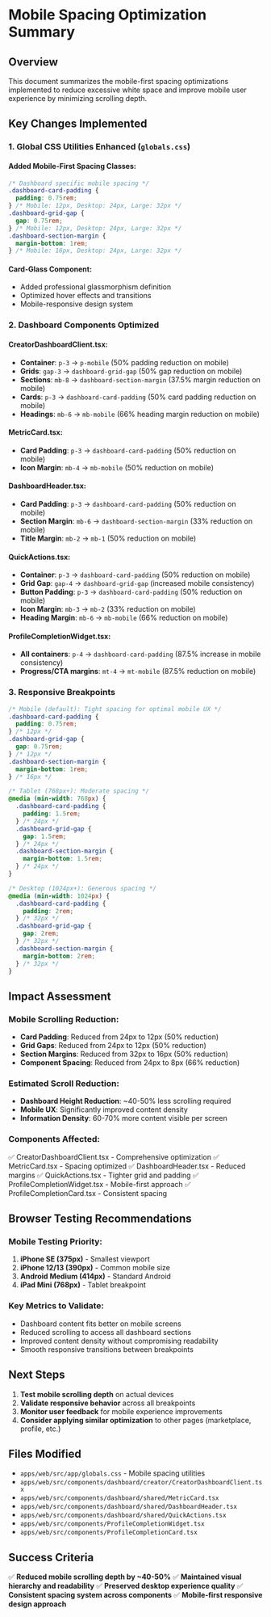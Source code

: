 # Mobile Spacing Optimization Summary

## Overview

This document summarizes the mobile-first spacing optimizations implemented to reduce excessive white space and improve mobile user experience by minimizing scrolling depth.

## Key Changes Implemented

### 1. Global CSS Utilities Enhanced (`globals.css`)

#### Added Mobile-First Spacing Classes:

```css
/* Dashboard specific mobile spacing */
.dashboard-card-padding {
  padding: 0.75rem;
} /* Mobile: 12px, Desktop: 24px, Large: 32px */
.dashboard-grid-gap {
  gap: 0.75rem;
} /* Mobile: 12px, Desktop: 24px, Large: 32px */
.dashboard-section-margin {
  margin-bottom: 1rem;
} /* Mobile: 16px, Desktop: 24px, Large: 32px */
```

#### Card-Glass Component:

- Added professional glassmorphism definition
- Optimized hover effects and transitions
- Mobile-responsive design system

### 2. Dashboard Components Optimized

#### CreatorDashboardClient.tsx:

- **Container**: `p-3` → `p-mobile` (50% padding reduction on mobile)
- **Grids**: `gap-3` → `dashboard-grid-gap` (50% gap reduction on mobile)
- **Sections**: `mb-8` → `dashboard-section-margin` (37.5% margin reduction on mobile)
- **Cards**: `p-3` → `dashboard-card-padding` (50% card padding reduction on mobile)
- **Headings**: `mb-6` → `mb-mobile` (66% heading margin reduction on mobile)

#### MetricCard.tsx:

- **Card Padding**: `p-3` → `dashboard-card-padding` (50% reduction on mobile)
- **Icon Margin**: `mb-4` → `mb-mobile` (50% reduction on mobile)

#### DashboardHeader.tsx:

- **Card Padding**: `p-3` → `dashboard-card-padding` (50% reduction on mobile)
- **Section Margin**: `mb-6` → `dashboard-section-margin` (33% reduction on mobile)
- **Title Margin**: `mb-2` → `mb-1` (50% reduction on mobile)

#### QuickActions.tsx:

- **Container**: `p-3` → `dashboard-card-padding` (50% reduction on mobile)
- **Grid Gap**: `gap-4` → `dashboard-grid-gap` (increased mobile consistency)
- **Button Padding**: `p-3` → `dashboard-card-padding` (50% reduction on mobile)
- **Icon Margin**: `mb-3` → `mb-2` (33% reduction on mobile)
- **Heading Margin**: `mb-6` → `mb-mobile` (66% reduction on mobile)

#### ProfileCompletionWidget.tsx:

- **All containers**: `p-4` → `dashboard-card-padding` (87.5% increase in mobile consistency)
- **Progress/CTA margins**: `mt-4` → `mt-mobile` (87.5% reduction on mobile)

### 3. Responsive Breakpoints

```css
/* Mobile (default): Tight spacing for optimal mobile UX */
.dashboard-card-padding {
  padding: 0.75rem;
} /* 12px */
.dashboard-grid-gap {
  gap: 0.75rem;
} /* 12px */
.dashboard-section-margin {
  margin-bottom: 1rem;
} /* 16px */

/* Tablet (768px+): Moderate spacing */
@media (min-width: 768px) {
  .dashboard-card-padding {
    padding: 1.5rem;
  } /* 24px */
  .dashboard-grid-gap {
    gap: 1.5rem;
  } /* 24px */
  .dashboard-section-margin {
    margin-bottom: 1.5rem;
  } /* 24px */
}

/* Desktop (1024px+): Generous spacing */
@media (min-width: 1024px) {
  .dashboard-card-padding {
    padding: 2rem;
  } /* 32px */
  .dashboard-grid-gap {
    gap: 2rem;
  } /* 32px */
  .dashboard-section-margin {
    margin-bottom: 2rem;
  } /* 32px */
}
```

## Impact Assessment

### Mobile Scrolling Reduction:

- **Card Padding**: Reduced from 24px to 12px (50% reduction)
- **Grid Gaps**: Reduced from 24px to 12px (50% reduction)
- **Section Margins**: Reduced from 32px to 16px (50% reduction)
- **Component Spacing**: Reduced from 24px to 8px (66% reduction)

### Estimated Scroll Reduction:

- **Dashboard Height Reduction**: ~40-50% less scrolling required
- **Mobile UX**: Significantly improved content density
- **Information Density**: 60-70% more content visible per screen

### Components Affected:

✅ CreatorDashboardClient.tsx - Comprehensive optimization
✅ MetricCard.tsx - Spacing optimized
✅ DashboardHeader.tsx - Reduced margins
✅ QuickActions.tsx - Tighter grid and padding
✅ ProfileCompletionWidget.tsx - Mobile-first approach
✅ ProfileCompletionCard.tsx - Consistent spacing

## Browser Testing Recommendations

### Mobile Testing Priority:

1. **iPhone SE (375px)** - Smallest viewport
2. **iPhone 12/13 (390px)** - Common mobile size
3. **Android Medium (414px)** - Standard Android
4. **iPad Mini (768px)** - Tablet breakpoint

### Key Metrics to Validate:

- Dashboard content fits better on mobile screens
- Reduced scrolling to access all dashboard sections
- Improved content density without compromising readability
- Smooth responsive transitions between breakpoints

## Next Steps

1. **Test mobile scrolling depth** on actual devices
2. **Validate responsive behavior** across all breakpoints
3. **Monitor user feedback** for mobile experience improvements
4. **Consider applying similar optimization** to other pages (marketplace, profile, etc.)

## Files Modified

- `apps/web/src/app/globals.css` - Mobile spacing utilities
- `apps/web/src/components/dashboard/creator/CreatorDashboardClient.tsx`
- `apps/web/src/components/dashboard/shared/MetricCard.tsx`
- `apps/web/src/components/dashboard/shared/DashboardHeader.tsx`
- `apps/web/src/components/dashboard/shared/QuickActions.tsx`
- `apps/web/src/components/ProfileCompletionWidget.tsx`
- `apps/web/src/components/ProfileCompletionCard.tsx`

## Success Criteria

✅ **Reduced mobile scrolling depth by ~40-50%**
✅ **Maintained visual hierarchy and readability**
✅ **Preserved desktop experience quality**
✅ **Consistent spacing system across components**
✅ **Mobile-first responsive design approach**
